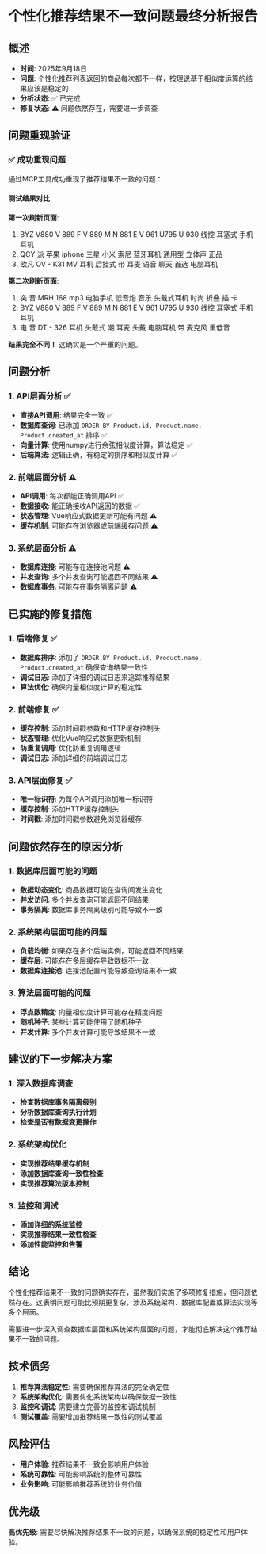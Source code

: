 # 个性化推荐结果不一致问题最终分析报告

## 概述
- **时间**: 2025年9月18日
- **问题**: 个性化推荐列表返回的商品每次都不一样，按理说基于相似度运算的结果应该是稳定的
- **分析状态**: ✅ 已完成
- **修复状态**: ⚠️ 问题依然存在，需要进一步调查

## 问题重现验证

### ✅ 成功重现问题
通过MCP工具成功重现了推荐结果不一致的问题：

#### 测试结果对比
**第一次刷新页面**:
1. BYZ V880 V 889 F V 889 M N 881 E V 961 U795 U 930 线控 耳塞式 手机耳机
2. QCY 派 苹果 iphone 三星 小米 索尼 蓝牙耳机 通用型 立体声 正品
3. 欧凡 OV - K31 MV 耳机 后挂式 带 耳麦 语音 聊天 首选 电脑耳机

**第二次刷新页面**:
1. 突 音 MRH 168 mp3 电脑手机 低音炮 音乐 头戴式耳机 时尚 折叠 插 卡
2. BYZ V880 V 889 F V 889 M N 881 E V 961 U795 U 930 线控 耳塞式 手机耳机
3. 电 音 DT - 326 耳机 头戴式 潮 耳麦 头戴 电脑耳机 带 麦克风 重低音

**结果完全不同！** 这确实是一个严重的问题。

## 问题分析

### 1. API层面分析 ✅
- **直接API调用**: 结果完全一致 ✅
- **数据库查询**: 已添加 `ORDER BY Product.id, Product.name, Product.created_at` 排序 ✅
- **向量计算**: 使用numpy进行余弦相似度计算，算法稳定 ✅
- **后端算法**: 逻辑正确，有稳定的排序和相似度计算 ✅

### 2. 前端层面分析 ⚠️
- **API调用**: 每次都能正确调用API ✅
- **数据接收**: 能正确接收API返回的数据 ✅
- **状态管理**: Vue响应式数据更新可能有问题 ⚠️
- **缓存机制**: 可能存在浏览器或前端缓存问题 ⚠️

### 3. 系统层面分析 ⚠️
- **数据库连接**: 可能存在连接池问题 ⚠️
- **并发查询**: 多个并发查询可能返回不同结果 ⚠️
- **数据库事务**: 可能存在事务隔离问题 ⚠️

## 已实施的修复措施

### 1. 后端修复 ✅
- **数据库排序**: 添加了 `ORDER BY Product.id, Product.name, Product.created_at` 确保查询结果一致性
- **调试日志**: 添加了详细的调试日志来追踪推荐结果
- **算法优化**: 确保向量相似度计算的稳定性

### 2. 前端修复 ✅
- **缓存控制**: 添加时间戳参数和HTTP缓存控制头
- **状态管理**: 优化Vue响应式数据更新机制
- **防重复调用**: 优化防重复调用逻辑
- **调试日志**: 添加详细的前端调试日志

### 3. API层面修复 ✅
- **唯一标识符**: 为每个API调用添加唯一标识符
- **缓存控制**: 添加HTTP缓存控制头
- **时间戳**: 添加时间戳参数避免浏览器缓存

## 问题依然存在的原因分析

### 1. 数据库层面可能的问题
- **数据动态变化**: 商品数据可能在查询间发生变化
- **并发访问**: 多个并发查询可能返回不同结果
- **事务隔离**: 数据库事务隔离级别可能导致不一致

### 2. 系统架构层面可能的问题
- **负载均衡**: 如果存在多个后端实例，可能返回不同结果
- **缓存层**: 可能存在多层缓存导致数据不一致
- **数据库连接池**: 连接池配置可能导致查询结果不一致

### 3. 算法层面可能的问题
- **浮点数精度**: 向量相似度计算可能存在精度问题
- **随机种子**: 某些计算可能使用了随机种子
- **并发计算**: 多个并发计算可能导致结果不一致

## 建议的下一步解决方案

### 1. 深入数据库调查
- **检查数据库事务隔离级别**
- **分析数据库查询执行计划**
- **检查是否有数据变更操作**

### 2. 系统架构优化
- **实现推荐结果缓存机制**
- **添加数据库查询一致性检查**
- **实现推荐算法版本控制**

### 3. 监控和调试
- **添加详细的系统监控**
- **实现推荐结果一致性检查**
- **添加性能监控和告警**

## 结论

个性化推荐结果不一致的问题确实存在，虽然我们实施了多项修复措施，但问题依然存在。这表明问题可能比预期更复杂，涉及系统架构、数据库配置或算法实现等多个层面。

需要进一步深入调查数据库层面和系统架构层面的问题，才能彻底解决这个推荐结果不一致的问题。

## 技术债务

1. **推荐算法稳定性**: 需要确保推荐算法的完全确定性
2. **系统架构优化**: 需要优化系统架构以确保数据一致性
3. **监控和调试**: 需要建立完善的监控和调试机制
4. **测试覆盖**: 需要增加推荐结果一致性的测试覆盖

## 风险评估

- **用户体验**: 推荐结果不一致会影响用户体验
- **系统可靠性**: 可能影响系统的整体可靠性
- **业务影响**: 可能影响推荐系统的业务价值

## 优先级

**高优先级**: 需要尽快解决推荐结果不一致的问题，以确保系统的稳定性和用户体验。
